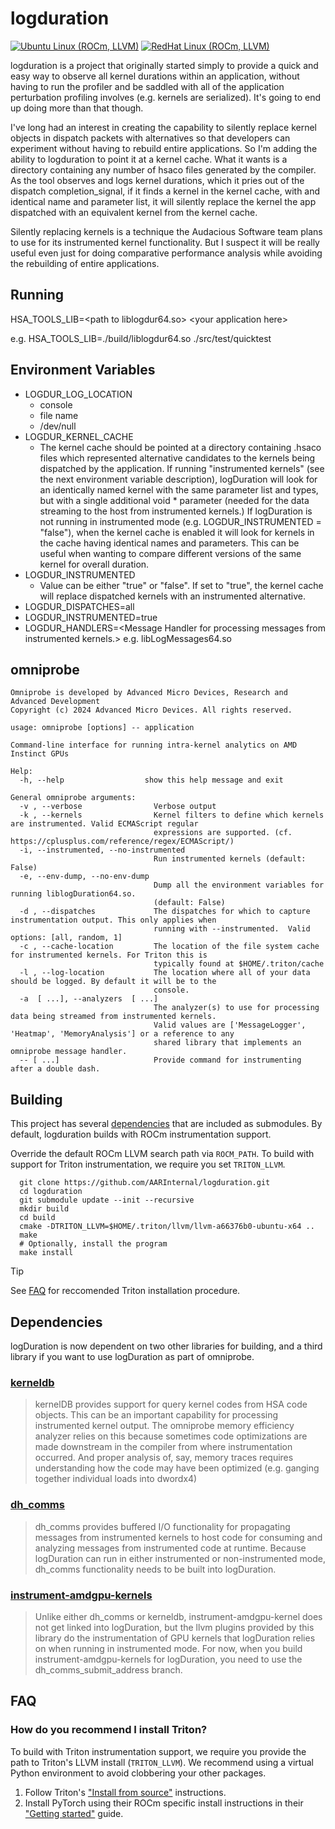 # logduration

[![Ubuntu Linux (ROCm, LLVM)](https://github.com/AMDResearch/logduration/actions/workflows/ubuntu.yml/badge.svg)](https://github.com/AMDResearch/logduration/actions/workflows/ubuntu.yml)
[![RedHat Linux (ROCm, LLVM)](https://github.com/AMDResearch/logduration/actions/workflows/redhat.yml/badge.svg)](https://github.com/AMDResearch/logduration/actions/workflows/redhat.yml)

logduration is a project that originally started simply to provide a quick and easy way to observe all kernel
durations within an application, without having to run the profiler and be saddled with all of the application
perturbation profiling involves (e.g. kernels are serialized). It's going to end up doing more than that though.

I've long had an interest in creating the capability to silently replace kernel objects in dispatch packets with
alternatives so that developers can experiment without having to rebuild entire applications. So I'm adding
the ability to logduration to point it at a kernel cache. What it wants is a directory containing any number of hsaco
files generated by the compiler. As the tool observes and logs kernel durations, which it pries out of
the dispatch completion_signal, if it finds a kernel in the kernel cache, with and identical name and parameter list,
it will silently replace the kernel the app dispatched with an equivalent kernel from the kernel cache.

Silently replacing kernels is a technique the Audacious Software team plans to use for its instrumented kernel functionality. 
But I suspect it will be really useful even just for doing comparative performance analysis while avoiding
the rebuilding of entire applications.
## Running
HSA_TOOLS_LIB=\<path to liblogdur64.so\> <your application here\>  

e.g. HSA_TOOLS_LIB=./build/liblogdur64.so ./src/test/quicktest
## Environment Variables
- LOGDUR_LOG_LOCATION
  - console
  - file name
  - /dev/null
- LOGDUR_KERNEL_CACHE
  - The kernel cache should be pointed at a directory containing .hsaco files which represented alternative candidates
  to the kernels being dispatched by the application. If running "instrumented kernels" (see the next environment variable description), logDuration
  will look for an identically named kernel with the same parameter list and types, but with a single additional void * parameter (needed for the
  data streaming to the host from instrumented kernels.) If logDuration is not running in instrumented mode (e.g. LOGDUR_INSTRUMENTED = "false"),
  when the kernel cache is enabled it will look for kernels in the cache having identical names and parameters. This can be useful when wanting
  to compare different versions of the same kernel for overall duration.
- LOGDUR_INSTRUMENTED
  - Value can be either "true" or "false". If set to "true", the kernel cache will replace dispatched kernels with an instrumented alternative.
- LOGDUR_DISPATCHES=all
- LOGDUR_INSTRUMENTED=true
- LOGDUR_HANDLERS=\<Message Handler for processing messages from instrumented kernels.\> e.g. libLogMessages64.so
## omniprobe
```
Omniprobe is developed by Advanced Micro Devices, Research and Advanced Development
Copyright (c) 2024 Advanced Micro Devices. All rights reserved.

usage: omniprobe [options] -- application

Command-line interface for running intra-kernel analytics on AMD Instinct GPUs

Help:
  -h, --help                  show this help message and exit

General omniprobe arguments:
  -v , --verbose              	Verbose output
  -k , --kernels              	Kernel filters to define which kernels are instrumented. Valid ECMAScript regular
                                expressions are supported. (cf. https://cplusplus.com/reference/regex/ECMAScript/)
  -i, --instrumented, --no-instrumented
                              	Run instrumented kernels (default: False)
  -e, --env-dump, --no-env-dump
                              	Dump all the environment variables for running liblogDuration64.so.
                                (default: False)
  -d , --dispatches           	The dispatches for which to capture instrumentation output. This only applies when
                                running with --instrumented.  Valid options: [all, random, 1]
  -c , --cache-location       	The location of the file system cache for instrumented kernels. For Triton this is
                                typically found at $HOME/.triton/cache
  -l , --log-location         	The location where all of your data should be logged. By default it will be to the
                                console.
  -a  [ ...], --analyzers  [ ...]
                              	The analyzer(s) to use for processing data being streamed from instrumented kernels. 
                              	Valid values are ['MessageLogger', 'Heatmap', 'MemoryAnalysis'] or a reference to any
                                shared library that implements an omniprobe message handler.
  -- [ ...]                   	Provide command for instrumenting after a double dash.
```
## Building  
This project has several [dependencies](#dependencies) that are included as submodules. By default, logduration builds with ROCm instrumentation support.

Override the default ROCm LLVM search path via `ROCM_PATH`. To build with support for Triton instrumentation, we require you set `TRITON_LLVM`.

```shell
  git clone https://github.com/AARInternal/logduration.git
  cd logduration
  git submodule update --init --recursive
  mkdir build
  cd build
  cmake -DTRITON_LLVM=$HOME/.triton/llvm/llvm-a66376b0-ubuntu-x64 ..
  make
  # Optionally, install the program
  make install
```

> [!TIP]
> See [FAQ](#faq) for reccomended Triton installation procedure.

## Dependencies
logDuration is now dependent on two other libraries for building, and a third library if you want to use logDuration as part of omniprobe.
### [kerneldb](https://github.com/AARInternal/kerneldb.git)
> kernelDB provides support for query kernel codes from HSA code objects. This can be an important capability for processing instrumented kernel output.
> The omniprobe memory efficiency analyzer relies on this because sometimes code optimizations are made downstream in the compiler from where instrumentation
> occurred. And proper analysis of, say, memory traces requires understanding how the code may have been optimized (e.g. ganging together individual loads into dwordx4)

### [dh_comms](https://github.com/AARInternal/dh_comms.git)
> dh_comms provides buffered I/O functionality for propagating messages from instrumented kernels to host code for consuming and analyzing messages from instrumented code at runtime.
> Because logDuration can run in either instrumented or non-instrumented mode, dh_comms functionality needs to be built into logDuration.
> 
### [instrument-amdgpu-kernels](https://github.com/CRobeck/instrument-amdgpu-kernels.git)
> Unlike either dh_comms or kerneldb, instrument-amdgpu-kernel does not get linked into logDuration, but the llvm plugins provided by this library do the instrumentation of GPU kernels
> that logDuration relies on when running in instrumented mode. For now, when you build instrument-amdgpu-kernels for logDuration, you need to use the dh_comms_submit_address branch.

## FAQ

### How do you recommend I install Triton?
To build with Triton instrumentation support, we require you provide the path to Triton's LLVM install (`TRITON_LLVM`). We recommend using a virtual Python environment to avoid clobbering your other packages.

1. Follow Triton's ["Install from source"](https://github.com/triton-lang/triton?tab=readme-ov-file#install-from-source) instructions. 
2. Install PyTorch using their ROCm specific install instructions in their ["Getting started"](https://pytorch.org/get-started/locally/) guide.